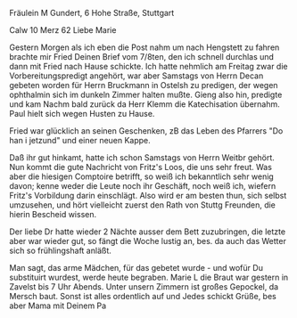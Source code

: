Fräulein M Gundert, 6 Hohe Straße, Stuttgart

 Calw 10 Merz 62
Liebe Marie

Gestern Morgen als ich eben die Post nahm um nach Hengstett zu fahren brachte mir Fried Deinen Brief vom 7/8ten, den ich schnell durchlas und dann mit Fried nach Hause schickte. Ich hatte nehmlich am Freitag zwar die Vorbereitungspredigt angehört, war aber Samstags von Herrn Decan gebeten worden für Herrn Bruckmann in Ostelsh zu predigen, der wegen ophthalmin sich im dunkeln Zimmer halten mußte. Gieng also hin, predigte und kam Nachm bald zurück da Herr Klemm die Katechisation übernahm. Paul hielt sich wegen Husten zu Hause.

Fried war glücklich an seinen Geschenken, zB das Leben des Pfarrers "Do han i jetzund" und einer neuen Kappe.

Daß ihr gut hinkamt, hatte ich schon Samstags von Herrn Weitbr gehört. Nun kommt die gute Nachricht von Fritz's Loos, die uns sehr freut. Was aber die hiesigen Comptoire betrifft, so weiß ich bekanntlich sehr wenig davon; kenne weder die Leute noch ihr Geschäft, noch weiß ich, wiefern Fritz's Vorbildung darin einschlägt. Also wird er am besten thun, sich selbst umzusehen, und hört vielleicht zuerst den Rath von Stuttg Freunden, die hierin Bescheid wissen.

Der liebe Dr hatte wieder 2 Nächte ausser dem Bett zuzubringen, die letzte aber war wieder gut, so fängt die Woche lustig an, bes. da auch das Wetter sich so frühlingshaft anläßt.

Man sagt, das arme Mädchen, für das gebetet wurde - und wofür Du substituirt wurdest, werde heute begraben. Marie L die Braut war gestern in Zavelst bis 7 Uhr Abends. Unter unsern Zimmern ist großes Gepockel, da Mersch baut. Sonst ist alles ordentlich auf und Jedes schickt Grüße, bes aber Mama mit Deinem
 Pa
